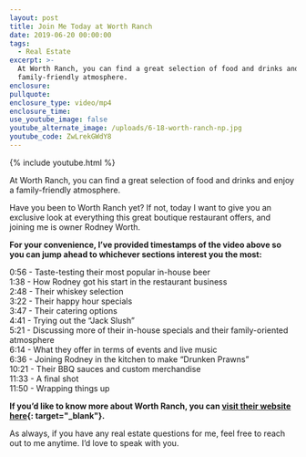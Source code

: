 ```yaml
---
layout: post
title: Join Me Today at Worth Ranch
date: 2019-06-20 00:00:00
tags:
  - Real Estate
excerpt: >-
  At Worth Ranch, you can find a great selection of food and drinks and enjoy a
  family-friendly atmosphere.
enclosure:
pullquote:
enclosure_type: video/mp4
enclosure_time:
use_youtube_image: false
youtube_alternate_image: /uploads/6-18-worth-ranch-np.jpg
youtube_code: ZwLrekGWdY8
---
```


{% include youtube.html %}

At Worth Ranch, you can find a great selection of food and drinks and enjoy a family-friendly atmosphere.

Have you been to Worth Ranch yet? If not, today I want to give you an exclusive look at everything this great boutique restaurant offers, and joining me is owner Rodney Worth.

**For your convenience, I’ve provided timestamps of the video above so you can jump ahead to whichever sections interest you the most:**

0:56 - Taste-testing their most popular in-house beer<br>1:38 - How Rodney got his start in the restaurant business<br>2:48 - Their whiskey selection<br>3:22 - Their happy hour specials<br>3:47 - Their catering options<br>4:41 - Trying out the “Jack Slush”<br>5:21 - Discussing more of their in-house specials and their family-oriented atmosphere<br>6:14 - What they offer in terms of events and live music<br>6:36 - Joining Rodney in the kitchen to make “Drunken Prawns”<br>10:21 - Their BBQ sauces and custom merchandise<br>11:33 - A final shot<br>11:50 - Wrapping things up

**If you’d like to know more about Worth Ranch, you can [visit their website here](http://rodneyworth.com/worth-ranch/){: target="_blank"}.**

As always, if you have any real estate questions for me, feel free to reach out to me anytime. I’d love to speak with you.
